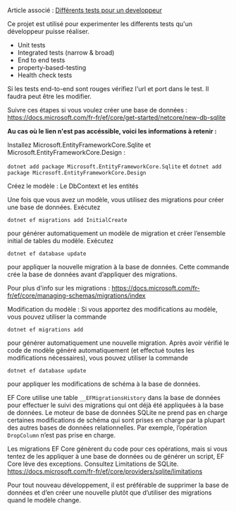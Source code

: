 Article associé :
[Différents tests pour un developpeur](https://www.arolla.fr/blog/2020/01/differents_tests_pour_developpeur/)

Ce projet est utilisé pour experimenter les differents tests qu'un développeur puisse réaliser.
* Unit tests
* Integrated tests (narrow & broad)
* End to end tests
* property-based-testing
* Health check tests

Si les tests end-to-end sont rouges vérifiez l'url et port dans le test. Il faudra peut être les modifier.

Suivre ces étapes si vous voulez créer une base de données :
https://docs.microsoft.com/fr-fr/ef/core/get-started/netcore/new-db-sqlite

**Au cas où le lien n'est pas accéssible, voici les informations à retenir :**

Installez Microsoft.EntityFrameworkCore.Sqlite et Microsoft.EntityFrameworkCore.Design :

```dotnet add package Microsoft.EntityFrameworkCore.Sqlite``` 
et 
```dotnet add package Microsoft.EntityFrameworkCore.Design```

Créez le modèle : Le DbContext et les entités

Une fois que vous avez un modèle, vous utilisez des migrations pour créer une base de données.
Exécutez 
```
dotnet ef migrations add InitialCreate 
```
pour générer automatiquement un modèle de migration et créer l’ensemble initial de tables du modèle.
Exécutez 
```
dotnet ef database update 
```
pour appliquer la nouvelle migration à la base de données. Cette commande crée la base de données avant d’appliquer des migrations.

Pour plus d'info sur les migrations :
https://docs.microsoft.com/fr-fr/ef/core/managing-schemas/migrations/index

Modification du modèle :
Si vous apportez des modifications au modèle, vous pouvez utiliser la commande 
```
dotnet ef migrations add 
```
pour générer automatiquement une nouvelle migration. 
Après avoir vérifié le code de modèle généré automatiquement (et effectué toutes les modifications nécessaires), vous pouvez utiliser la commande 
```
dotnet ef database update 
```
pour appliquer les modifications de schéma à la base de données.

EF Core utilise une table ```__EFMigrationsHistory``` dans la base de données pour effectuer le suivi des migrations qui ont déjà été appliquées à la base de données.
Le moteur de base de données SQLite ne prend pas en charge certaines modifications de schéma qui sont prises en charge par la plupart des autres bases de données relationnelles. 
Par exemple, l’opération ```DropColumn``` n’est pas prise en charge. 

Les migrations EF Core génèrent du code pour ces opérations, mais si vous tentez de les appliquer à une base de données ou de générer un script, EF Core lève des exceptions. 
Consultez Limitations de SQLite. 
https://docs.microsoft.com/fr-fr/ef/core/providers/sqlite/limitations

Pour tout nouveau développement, il est préférable de supprimer la base de données et d’en créer une nouvelle plutôt que d’utiliser des migrations quand le modèle change.
